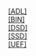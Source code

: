 [[ADL]]([ADL]/index.html)<br>
[[BIN]]([BIN]/index.html)<br>
[[DSD]]([DSD]/index.html)<br>
[[SSD]]([SSD]/index.html)<br>
[[UEF]]([UEF]/index.html)<br>
